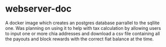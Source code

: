# webserver-doc
A docker image which creates an postgres database parrallel to the sqllite one. Was planning on using it to help with tax calculation by allowing users to input one or more chia addresses and download a csv file containing all the payouts and block rewards with the correct fiat balance at the time.
